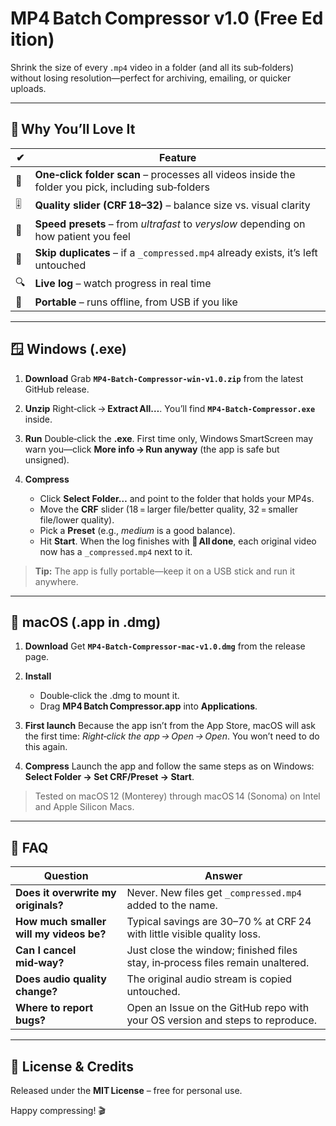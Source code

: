 # MP4 Batch Compressor v1.0 (Free Edition)

Shrink the size of every `.mp4` video in a folder (and all its sub‑folders) without losing resolution—perfect for archiving, emailing, or quicker uploads.

---

## 🌟 Why You’ll Love It

| ✔  | Feature                                                                                             |
| -- | --------------------------------------------------------------------------------------------------- |
| 📂 | **One‑click folder scan** – processes all videos inside the folder you pick, including sub‑folders  |
| 🎚 | **Quality slider (CRF 18–32)** – balance size vs. visual clarity                                    |
| 🚀 | **Speed presets** – from *ultrafast* to *veryslow* depending on how patient you feel                |
| 🛑 | **Skip duplicates** – if a `_compressed.mp4` already exists, it’s left untouched                    |
| 🔍 | **Live log** – watch progress in real time                                                          |
| 💼 | **Portable** – runs offline, from USB if you like                                                   |

---

## 🪟 Windows (.exe)

1. **Download**
   Grab **`MP4‑Batch‑Compressor‑win‑v1.0.zip`** from the latest GitHub release.

2. **Unzip**
   Right‑click → **Extract All…**. You’ll find **`MP4‑Batch‑Compressor.exe`** inside.

3. **Run**
   Double‑click the **.exe**.
   First time only, Windows SmartScreen may warn you—click **More info → Run anyway** (the app is safe but unsigned).

4. **Compress**

   * Click **Select Folder…** and point to the folder that holds your MP4s.
   * Move the **CRF** slider (18 = larger file/better quality, 32 = smaller file/lower quality).
   * Pick a **Preset** (e.g., *medium* is a good balance).
   * Hit **Start**. When the log finishes with **🏁 All done**, each original video now has a `_compressed.mp4` next to it.

> **Tip:** The app is fully portable—keep it on a USB stick and run it anywhere.

---

## 🍎 macOS (.app in .dmg)

1. **Download**
   Get **`MP4‑Batch‑Compressor‑mac‑v1.0.dmg`** from the release page.

2. **Install**

   * Double‑click the .dmg to mount it.
   * Drag **MP4 Batch Compressor.app** into **Applications**.

3. **First launch**
   Because the app isn’t from the App Store, macOS will ask the first time:
   *Right‑click the app → Open → Open*. You won’t need to do this again.

4. **Compress**
   Launch the app and follow the same steps as on Windows: **Select Folder → Set CRF/Preset → Start**.

> Tested on macOS 12 (Monterey) through macOS 14 (Sonoma) on Intel and Apple Silicon Macs.

---

## 🤔 FAQ

| Question                                | Answer                                                                         |
| --------------------------------------- | ------------------------------------------------------------------------------ |
| **Does it overwrite my originals?**     | Never. New files get `_compressed.mp4` added to the name.                      |
| **How much smaller will my videos be?** | Typical savings are 30–70 % at CRF 24 with little visible quality loss.        |
| **Can I cancel mid‑way?**               | Just close the window; finished files stay, in‑process files remain unaltered. |
| **Does audio quality change?**          | The original audio stream is copied untouched.                                 |
| **Where to report bugs?**               | Open an Issue on the GitHub repo with your OS version and steps to reproduce.  |

---

## 📄 License & Credits

Released under the **MIT License** – free for personal use.

Happy compressing! 🎬
